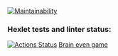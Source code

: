[![Maintainability](https://api.codeclimate.com/v1/badges/9882dcbdd2353ad3d1cc/maintainability)](https://codeclimate.com/github/GusinieIstorii/frontend-project-44/maintainability)

### Hexlet tests and linter status:
[![Actions Status](https://github.com/GusinieIstorii/frontend-project-44/workflows/hexlet-check/badge.svg)](https://github.com/GusinieIstorii/frontend-project-44/actions)
[Brain even 
game](https://asciinema.org/a/tGsRKfFGR2vHrwxFRzohgkR4S)

